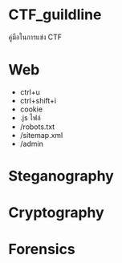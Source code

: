 # CTF_guildline
คู่มือในการแข่ง CTF

# Web
- ctrl+u
- ctrl+shift+i
- cookie
- .js ไฟล์
- /robots.txt
- /sitemap.xml
- /admin
# Steganography
# Cryptography
# Forensics
